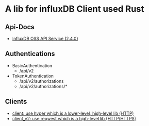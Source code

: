 # A lib for influxDB Client used Rust

## Api-Docs
* [InfluxDB OSS API Service (2.4.0)](https://docs.influxdata.com/influxdb/v2.4/api/)

## Authentications
* BasicAuthentication
  * /api/v2
* TokenAuthentication
  * /api/v2/authorizations
  * /api/v2/authorizations/*

## Clients
* [client: use hyper which is a lower-level, high-level lib (HTTP)](https://github.com/hyperium/hyper)
* [client_v2: use reqwest which is a high-level lib (HTTP/HTTPS)](https://github.com/seanmonstar/reqwest)